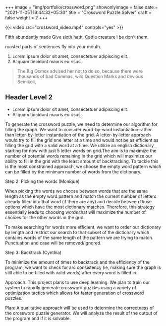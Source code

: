 +++
image = "img/portfolio/crossword.png"
showonlyimage = false
date = "2021-11-05T19:44:32+05:30"
title = "Crossword Puzzle Solver"
draft = false
weight = 2
+++

{{< video src="crossword_video.mp4" controls="yes" >}}

Fifth abundantly made Give sixth hath. Cattle creature i be don't them.
<!--more-->

roasted parts of sentences fly into your mouth.

1. Lorem ipsum dolor sit amet, consectetuer adipiscing elit.
2. Aliquam tincidunt mauris eu risus.

> The Big Oxmox advised her not to do so, because there were thousands of bad Commas, wild Question Marks and devious Semikoli, 

## Header Level 2

* Lorem ipsum dolor sit amet, consectetuer adipiscing elit.
* Aliquam tincidunt mauris eu risus.


To generate the crossword puzzle, we need to determine our algorithm for filling the graph. We want to consider word-by-word instantiation rather than letter-by-letter instantiation of the grid. A letter-by-letter approach would try to fill the grid one letter at a time and would not be as efficient as filling the grid with a valid word at a time. We utilize an english dictionary starting for now with just 5 letter words on grid.The aim is to maximize the number of potential words remaining in the grid which will maximize our ability to fill in the grid with the least amount of backtracking. To tackle this is the most constrained approach, we choose the empty word pattern which can be filled by the minimum number of words from the dictionary.

Step 2: Picking the words    (Monique)

When picking the words we choose between words that are the same length as the empty word pattern and match the current number of letters already filled into that word (if there are any) and decide between those options which have the most dictionary matches. Therefore, this strategy essentially leads to choosing words that will maximize the number of choices for the other words in the grid. 

To make searching for words more efficient, we want to order our dictionary by length and restrict our search to that subset of the dictionary which contains words of the same length of the pattern we are trying to match. Punctuation and case will be removed/ignored.

Step 3: Backtrack    (Cynthia)

To minimize the amount of times to backtrack and the efficiency of the program, we want to check for arc consistency (ie, making sure the graph is still able to be filled with valid words) after every word is filled in.

Approach: This project plans to use deep learning. We plan to train our system to rapidly generate crossword puzzles using a variety of optimization tactics which allows for faster generation of crossword puzzles. 

Plan: A qualitative approach will be used to determine the correctness of the crossword puzzle generator. We will analyze the result of the output of the program and if it is solvable.